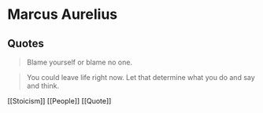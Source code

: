 # Marcus Aurelius

## Quotes

> Blame yourself or blame no one.

> You could leave life right now. Let that determine what you do and say and think.

[[Stoicism]] [[People]] [[Quote]]

